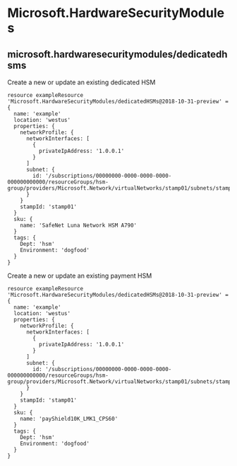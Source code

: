 # Microsoft.HardwareSecurityModules

## microsoft.hardwaresecuritymodules/dedicatedhsms

Create a new or update an existing dedicated HSM
```bicep
resource exampleResource 'Microsoft.HardwareSecurityModules/dedicatedHSMs@2018-10-31-preview' = {
  name: 'example'
  location: 'westus'
  properties: {
    networkProfile: {
      networkInterfaces: [
        {
          privateIpAddress: '1.0.0.1'
        }
      ]
      subnet: {
        id: '/subscriptions/00000000-0000-0000-0000-000000000000/resourceGroups/hsm-group/providers/Microsoft.Network/virtualNetworks/stamp01/subnets/stamp01'
      }
    }
    stampId: 'stamp01'
  }
  sku: {
    name: 'SafeNet Luna Network HSM A790'
  }
  tags: {
    Dept: 'hsm'
    Environment: 'dogfood'
  }
}
```

Create a new or update an existing payment HSM
```bicep
resource exampleResource 'Microsoft.HardwareSecurityModules/dedicatedHSMs@2018-10-31-preview' = {
  name: 'example'
  location: 'westus'
  properties: {
    networkProfile: {
      networkInterfaces: [
        {
          privateIpAddress: '1.0.0.1'
        }
      ]
      subnet: {
        id: '/subscriptions/00000000-0000-0000-0000-000000000000/resourceGroups/hsm-group/providers/Microsoft.Network/virtualNetworks/stamp01/subnets/stamp01'
      }
    }
    stampId: 'stamp01'
  }
  sku: {
    name: 'payShield10K_LMK1_CPS60'
  }
  tags: {
    Dept: 'hsm'
    Environment: 'dogfood'
  }
}
```
